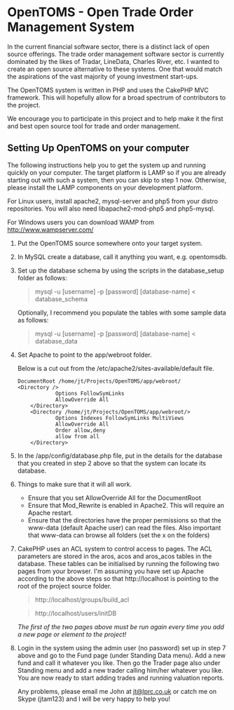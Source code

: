 # OpenTOMS - Open Trade Order Management System

In the current financial software sector, there is a distinct lack
of open source offerings. The trade order management software sector
is currently dominated by the likes of Tradar, LineData, Charles River,
etc. I wanted to create an open source alternative to these systems. One
that would match the aspirations of the vast majority of young investment
start-ups.

The OpenTOMS system is written in PHP and uses the CakePHP MVC framework.
This will hopefully allow for a broad spectrum of contributors to the project.

We encourage you to participate in this project and to help make it the first
and best open source tool for trade and order management.

## Setting Up OpenTOMS on your computer
The following instructions help you to get the system up and running quickly on your
computer. The target platform is LAMP so if you are already starting out with such a
system, then you can skip to step 1 now. Otherwise, please install the LAMP components
on your development platform. 

For Linux users, install apache2, mysql-server and php5 from your distro repositories. You
will also need libapache2-mod-php5 and php5-mysql.

For Windows users you can download WAMP from <http://www.wampserver.com/>

1.	Put the OpenTOMS source somewhere onto your target system.

2.	In MySQL create a database, call it anything you want, e.g. opentomsdb.

3.	Set up the database schema by using the scripts in the database_setup folder as follows:

	> mysql -u [username] -p [password] [database-name] < database_schema

	Optionally, I recommend you populate the tables with some sample data as follows:

	> mysql -u [username] -p [password] [database-name] < database_data

4.	Set Apache to point to the app/webroot folder.
	
	Below is a cut out from the /etc/apache2/sites-available/default file.

		DocumentRoot /home/jt/Projects/OpenTOMS/app/webroot/
		<Directory />
	               	Options FollowSymLinks
	               	AllowOverride All
        	</Directory>
        	<Directory /home/jt/Projects/OpenTOMS/app/webroot/>
                	Options Indexes FollowSymLinks MultiViews
                	AllowOverride All
                	Order allow,deny
                	allow from all
        	</Directory>

5.	In the /app/config/database.php file, put in the details for the database that you
	created in step 2 above so that the system can locate its database.

6.	Things to make sure that it will all work.

	* Ensure that you set AllowOverride All for the DocumentRoot 
	* Ensure that Mod_Rewrite is enabled in Apache2. This will require an Apache restart.
	* Ensure that the directories have the proper permissions so that the www-data (default
	Apache user) can read the files. Also important that www-data can browse all folders (set the
	x on the folders)

7. 	CakePHP uses an ACL system to control access to pages. The ACL parameters are stored in the
	aros, acos and aros_acos tables in the database. These tables can be initialised by running the
	following two pages from your browser. I'm assuming you have set up Apache according to the above
	steps so that http://localhost is pointing to the root of the project source folder.

	> http://localhost/groups/build_acl

	> http://localhost/users/initDB

	*The first of the two pages above must be run again every time you add a new page or element 
	to the project!*

8. 	Login in the system using the admin user (no password) set up in step 7 above and go to the
	Fund page (under Standing Data menu). Add a new fund and call it whatever you like. Then go the
	Trader page also under Standing menu and add a new trader calling him/her whatever you like.
	You are now ready to start adding trades and running valuation reports.

	Any problems, please email me John at jt@lprc.co.uk or catch me on Skype (jtam123) and I will
	be very happy to help you!
